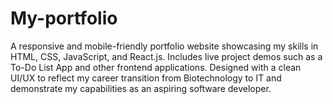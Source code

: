 # My-portfolio
 A responsive and mobile-friendly portfolio website showcasing my skills in HTML, CSS, JavaScript, and React.js. Includes live project demos such as a To-Do List App and other frontend applications. Designed with a clean UI/UX to reflect my career transition from Biotechnology to IT and demonstrate my capabilities as an aspiring software developer.
